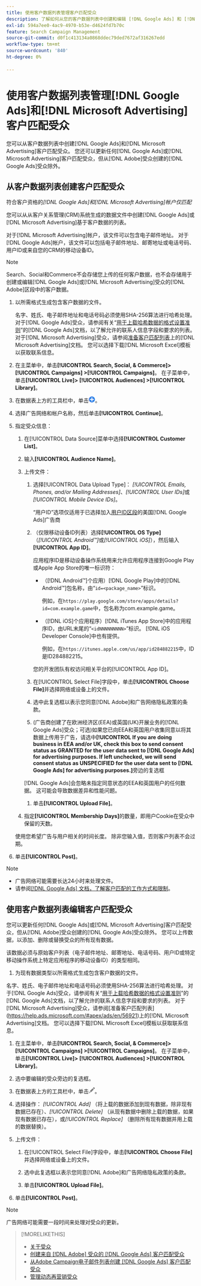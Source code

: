 ```yaml
---
title: 使用客户数据列表管理客户匹配受众
description: 了解如何从您的客户数据列表中创建和编辑 [!DNL Google Ads] 和 [!DNL Microsoft Advertising] 客户匹配受众。
exl-id: 594a7ee0-4ac9-4970-b53e-d4624fd7b70c
feature: Search Campaign Management
source-git-commit: d0f1c413134a0868ddec79ded7672af316267edd
workflow-type: tm+mt
source-wordcount: '840'
ht-degree: 0%

---
```


# 使用客户数据列表管理[!DNL Google Ads]和[!DNL Microsoft Advertising]客户匹配受众

您可以从客户数据列表中创建[!DNL Google Ads]和[!DNL Microsoft Advertising]客户匹配受众。 您还可以更新任何[!DNL Google Ads]或[!DNL Microsoft Advertising]客户匹配受众，但从[!DNL Adobe]受众创建的[!DNL Google Ads]受众除外。

## 从客户数据列表创建客户匹配受众

符合客户资格的&#x200B;*[!DNL Google Ads]和[!DNL Microsoft Advertising]帐户仅匹配*

您可以从从客户关系管理(CRM)系统生成的数据文件中创建[!DNL Google Ads]或[!DNL Microsoft Advertising]基于客户数据的列表。

对于[!DNL Microsoft Advertising]帐户，该文件可以包含电子邮件地址。 对于[!DNL Google Ads]帐户，该文件可以包括电子邮件地址、邮寄地址或电话号码、用户ID或来自您的CRM的移动设备ID。

>[!NOTE]
>
>Search、Social和Commerce不会存储您上传的任何客户数据，也不会存储用于创建或编辑[!DNL Google Ads]或[!DNL Microsoft Advertising]受众的[!DNL Adobe]区段中的客户数据。

1. 以所需格式生成包含客户数据的文件。

   名字、姓氏、电子邮件地址和电话号码必须使用SHA-256算法进行哈希处理。 <!-- Our UI says all, but GGL docs say don't hash user IDs and device IDs. -->对于[!DNL Google Ads]受众，请参阅有关“[用于上载哈希数据的格式设置准则](https://support.google.com/google-ads/answer/7476159)”的[!DNL Google Ads]文档，以了解允许的联系人信息字段和要求的列表。 对于[!DNL Microsoft Advertising]受众，请参阅[准备客户匹配列表](https://help.ads.microsoft.com/#apex/ads/en/56921)上的[!DNL Microsoft Advertising]文档。 您可以选择下载[!DNL Microsoft Excel]模板以获取联系信息。

1. 在主菜单中，单击&#x200B;**[!UICONTROL Search, Social, & Commerce]> [!UICONTROL Campaigns] >[!UICONTROL Campaigns]**。 在子菜单中，单击&#x200B;**[!UICONTROL Live]> [!UICONTROL Audiences] >[!UICONTROL Library]**。

1. 在数据表上方的工具栏中，单击![创建](/help/search-social-commerce/assets/add.png "创建")。

1. 选择广告网络和帐户名称，然后单击&#x200B;**[!UICONTROL Continue]**。

1. 指定受众信息：

   1. 在[!UICONTROL Data Source]菜单中选择&#x200B;**[!UICONTROL Customer List]**。

   1. 输入&#x200B;**[!UICONTROL Audience Name]**。

   1. 上传文件：

      1. 选择[!UICONTROL Data Upload Type]： *[!UICONTROL Emails, Phones, and/or Mailing Addresses]*、*[!UICONTROL User IDs]*&#x200B;或&#x200B;*[!UICONTROL Mobile Device IDs]*。

         “用户ID”选项仅适用于已选择加入[用户ID区段](https://support.google.com/google-ads/answer/9199250)的美国[!DNL Google Ads]广告商

      1. （仅限移动设备ID列表）选择&#x200B;**[!UICONTROL OS Type]** （*[!UICONTROL Android™]*&#x200B;或&#x200B;*[!UICONTROL iOS]*），然后输入&#x200B;**[!UICONTROL App ID]**。

         应用程序ID是移动设备操作系统用来允许应用程序连接到Google Play或Apple App Store的唯一标识符：

         * （[!DNL Android™]个应用）[!DNL Google Play]中的[!DNL Android™]包名称，由“`id=<package_name>`”标识。

           例如，在`https://play.google.com/store/apps/details?id=com.example.game`中，包名称为com.example.game。

         * （[!DNL iOS]个应用程序）[!DNL iTunes App Store]中的应用程序ID，由URL末尾的“`<idNNNNNNNNN>`”标识。 [!DNL iOS Developer Console]中也有提供。

           例如，在`https://itunes.apple.com/us/app/id284882215`中，ID是ID284882215。

         您的开发团队有权访问相关平台的[!UICONTROL App ID]。

      1. 在[!UICONTROL Select File]字段中，单击&#x200B;**[!UICONTROL Choose File]**&#x200B;并选择网络或设备上的文件。

      1. 选中此复选框以表示您同意[!DNL Adobe]和广告网络隐私政策的条款。

      1. (广告商创建了在欧洲经济区(EEA)或英国(UK)开展业务的[!DNL Google Ads]受众；可选)如果您已向EEA和英国用户收集同意以将其数据上传用于广告，请选中&#x200B;**[!UICONTROL If you are doing business in EEA and/or UK, check this box to send consent status as GRANTED for the user data sent to [!DNL Google Ads] for advertising purposes. If left unchecked, we will send consent status as UNSPECIFIED for the user data sent to [!DNL Google Ads] for advertising purposes.]**&#x200B;旁边的复选框

      [!DNL Google Ads]会忽略未指定同意状态的EEA和英国用户的任何数据。 这可能会导致数据差异和性能问题。

      1. 单击&#x200B;**[!UICONTROL Upload File]**。

   1. 指定&#x200B;**[!UICONTROL Membership Days]**&#x200B;的数量，即用户Cookie在受众中保留的天数。

   使用您希望广告与用户相关的时间长度。 除非您输入值，否则客户列表不会过期。

1. 单击&#x200B;**[!UICONTROL Post]**。

>[!NOTE]
>
>* 广告网络可能需要长达24小时来处理文件。
>* 请参阅[[!DNL Google Ads] 文档，了解客户匹配的工作方式和限制](https://support.google.com/displayvideo/answer/9539301)。

## 使用客户数据列表编辑客户匹配受众

您可以更新任何[!DNL Google Ads]或[!DNL Microsoft Advertising]客户匹配受众，但从[!DNL Adobe]受众创建的[!DNL Google Ads]受众除外。 您可以上传数据，以添加、删除或替换受众的所有现有数据。

该数据必须与原始客户列表（电子邮件地址、邮寄地址、电话号码、用户ID或特定移动操作系统上特定应用程序的移动设备ID）的类型相同。

1. 为现有数据类型以所需格式生成包含客户数据的文件。

名字、姓氏、电子邮件地址和电话号码必须使用SHA-256算法进行哈希处理。 <!-- Our UI says all, but GGL docs say don't hash user IDs and device IDs. -->对于[!DNL Google Ads]受众，请参阅有关“[用于上载哈希数据的格式设置准则](https://support.google.com/google-ads/answer/7476159)”的[!DNL Google Ads]文档，以了解允许的联系人信息字段和要求的列表。 对于[!DNL Microsoft Advertising]受众，请参阅[准备客户匹配列表]&#x200B;(https://help.ads.microsoft.com/#apex/ads/en/56921)上的[!DNL Microsoft Advertising]文档。 您可以选择下载[!DNL Microsoft Excel]模板以获取联系信息。

1. 在主菜单中，单击&#x200B;**[!UICONTROL Search, Social, & Commerce]> [!UICONTROL Campaigns] >[!UICONTROL Campaigns]**。 在子菜单中，单击&#x200B;**[!UICONTROL Live]> [!UICONTROL Audiences] >[!UICONTROL Library]**。

1. 选中要编辑的受众旁边的复选框。

1. 在数据表上方的工具栏中，单击![编辑](/help/search-social-commerce/assets/edit.png)。

1. 选择操作： *[!UICONTROL Add]* （将上载的数据添加到现有数据，除非现有数据已存在）、*[!UICONTROL Delete]* （从现有数据中删除上载的数据，如果现有数据已存在），或&#x200B;*[!UICONTROL Replace]* （删除所有现有数据并用上载的数据替换）。

1. 上传文件：

   1. 在[!UICONTROL Select File]字段中，单击&#x200B;**[!UICONTROL Choose File]**&#x200B;并选择网络或设备上的文件。

   1. 选中此复选框以表示您同意[!DNL Adobe]和广告网络隐私政策的条款。

   1. 单击&#x200B;**[!UICONTROL Upload File]**。

1. 单击&#x200B;**[!UICONTROL Post]**。

>[!NOTE]
>
>广告网络可能需要一段时间来处理对受众的更新。

>[!MORELIKETHIS]
>
>* [关于受众](audience-about.md)
>* [创建来自 [!DNL Adobe] 受众的 [!DNL Google Ads] 客户匹配受众](google-audience-from-adobe-audience.md)
>* [从Adobe Campaign电子邮件列表创建 [!DNL Google Ads] 客户匹配受众](google-audience-from-campaign-email-list.md)
>* [管理动态再营销受众](audience-dynamic-remarketing-manage.md)
